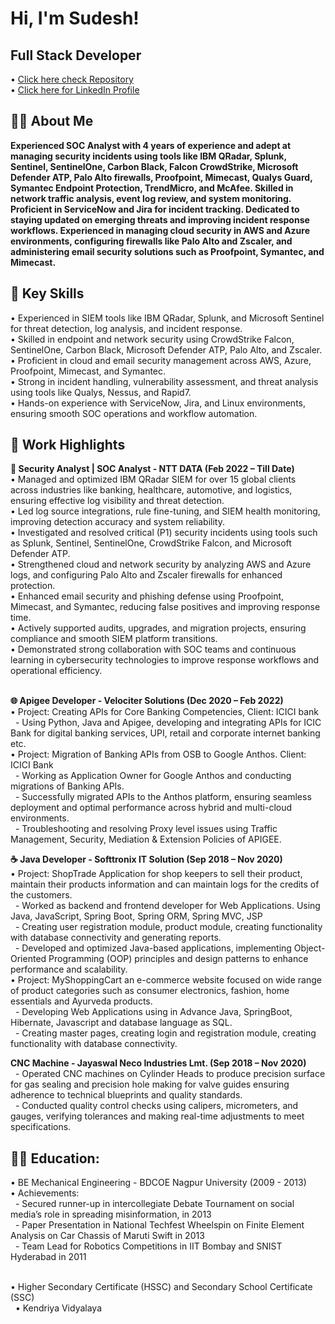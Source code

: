 <h1> Hi, I'm Sudesh! <br/> <h2> Full Stack Developer </h2> </h1> 
     • <a href="https://github.com/sudeshmirashe22?tab=repositories">Click here check Repository</a> <br/> 
     • <a href="https://www.linkedin.com/in/sudesh-mirashe">Click here for LinkedIn Profile </a>

<h2>👨‍💻 About Me</h2>
<b> Experienced SOC Analyst with 4 years of experience and adept at managing security incidents using tools like IBM
QRadar, Splunk, Sentinel, SentinelOne, Carbon Black, Falcon CrowdStrike, Microsoft Defender ATP, Palo Alto firewalls,
Proofpoint, Mimecast, Qualys Guard, Symantec Endpoint Protection, TrendMicro, and McAfee. Skilled in network traffic
analysis, event log review, and system monitoring. Proficient in ServiceNow and Jira for incident tracking. Dedicated to
staying updated on emerging threats and improving incident response workflows. Experienced in managing cloud security
in AWS and Azure environments, configuring firewalls like Palo Alto and Zscaler, and administering email security
solutions such as Proofpoint, Symantec, and Mimecast. </b>

<h2>🤖 Key Skills</h2>
  •	Experienced in SIEM tools like IBM QRadar, Splunk, and Microsoft Sentinel for threat detection, log analysis, and incident response.<br/>
  •	Skilled in endpoint and network security using CrowdStrike Falcon, SentinelOne, Carbon Black, Microsoft Defender ATP, Palo Alto, and Zscaler.<br/> 
  •	Proficient in cloud and email security management across AWS, Azure, Proofpoint, Mimecast, and Symantec.<br/>
  •	Strong in incident handling, vulnerability assessment, and threat analysis using tools like Qualys, Nessus, and Rapid7.<br/>
  •	Hands-on experience with ServiceNow, Jira, and Linux environments, ensuring smooth SOC operations and workflow automation. <br/>
 
<h2>💼 Work Highlights</h2>
<b>🔧 Security Analyst | SOC Analyst - NTT DATA (Feb 2022 – Till Date) </b><br/>
    •	Managed and optimized IBM QRadar SIEM for over 15 global clients across industries like banking, healthcare, automotive, and logistics, ensuring effective log visibility and threat detection. <br/>
    •	Led log source integrations, rule fine-tuning, and SIEM health monitoring, improving detection accuracy and system reliability.<br/>
    •     Investigated and resolved critical (P1) security incidents using tools such as Splunk, Sentinel, SentinelOne, CrowdStrike Falcon, and Microsoft Defender ATP.<br/>
    •     Strengthened cloud and network security by analyzing AWS and Azure logs, and configuring Palo Alto and Zscaler firewalls for enhanced protection.<br/>
    •     Enhanced email security and phishing defense using Proofpoint, Mimecast, and Symantec, reducing false positives and improving response time.<br/>
    •     Actively supported audits, upgrades, and migration projects, ensuring compliance and smooth SIEM platform transitions.<br/>
    •     Demonstrated strong collaboration with SOC teams and continuous learning in cybersecurity technologies to improve response workflows and operational efficiency.<br/><br/>
    
<b>🌐 Apigee Developer - Velociter Solutions (Dec 2020 – Feb 2022)</b><br/>
  • Project: Creating APIs for Core Banking Competencies, Client: ICICI bank
    &nbsp;&nbsp;- Using Python, Java and Apigee, developing and integrating APIs for ICIC Bank for digital banking services, UPI, retail and corporate internet banking etc. <br/>
  • Project: Migration of Banking APIs from OSB to Google Anthos. Client: ICICI Bank <br/>
    &nbsp;&nbsp;- Working as Application Owner for Google Anthos and conducting migrations of Banking APIs. <br/>
    &nbsp;&nbsp;- Successfully migrated APIs to the Anthos platform, ensuring seamless deployment and optimal performance across hybrid and multi-cloud environments. <br/>
    &nbsp;&nbsp;- Troubleshooting and resolving Proxy level issues using Traffic Management, Security, Mediation & Extension Policies of APIGEE. <br/>

<b>☕ Java Developer - Softtronix IT Solution (Sep 2018 – Nov 2020)</b><br/>
  • Project: ShopTrade Application for shop keepers to sell their product, maintain their products information and can maintain logs for the credits of the customers. <br/>
    &nbsp;&nbsp;- Worked as backend and frontend developer for Web Applications. Using Java, JavaScript, Spring Boot, Spring ORM, Spring MVC, JSP <br/>
    &nbsp;&nbsp;- Creating user registration module, product module, creating functionality with database connectivity and generating reports. <br/>
    &nbsp;&nbsp;- Developed and optimized Java-based applications, implementing Object-Oriented Programming (OOP) principles and design patterns to enhance performance and scalability. <br/>
  • Project: MyShoppingCart an e-commerce website focused on wide range of product categories such as consumer electronics, fashion, home essentials and Ayurveda products. <br/>
    &nbsp;&nbsp;- Developing Web Applications using in Advance Java, SpringBoot, Hibernate, Javascript and database language as SQL. <br/>
    &nbsp;&nbsp;- Creating master pages, creating login and registration module, creating functionality with database connectivity. <br/>

<b> CNC Machine - Jayaswal Neco Industries Lmt. (Sep 2018 – Nov 2020)</b><br/>
  &nbsp;&nbsp;- Operated CNC machines on Cylinder Heads to produce precision surface for gas sealing and precision hole making for valve guides ensuring adherence to technical blueprints and quality standards.<br/>
  &nbsp;&nbsp;- Conducted quality control checks using calipers, micrometers, and gauges, verifying tolerances and making real-time adjustments to meet specifications.

<h2>👨‍💻 Education:</h2>
  • BE Mechanical Engineering - BDCOE Nagpur University (2009 - 2013) <br/>
    • Achievements: <br/>
    &nbsp;&nbsp;- Secured runner-up in intercollegiate Debate Tournament on social media’s role in spreading misinformation, in 2013<br/>
    &nbsp;&nbsp;- Paper Presentation in National Techfest Wheelspin on Finite Element Analysis on Car Chassis of Maruti Swift in 2013 <br/>
    &nbsp;&nbsp;- Team Lead for Robotics Competitions in IIT Bombay and SNIST Hyderabad in 2011<br/><br/>

  • Higher Secondary Certificate (HSSC) and Secondary School Certificate (SSC) <br/>
    &nbsp;&nbsp;• Kendriya Vidyalaya 
